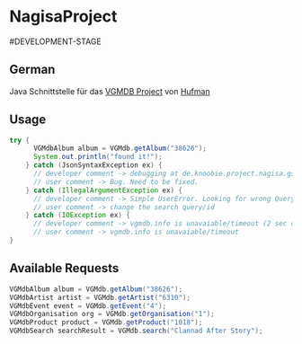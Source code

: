 # NagisaProject

#DEVELOPMENT-STAGE

## German

Java Schnittstelle für das [VGMDB Project](https://github.com/hufman/vgmdb) von [Hufman](https://github.com/hufman)

## Usage

```java
try {
      VGMdbAlbum album = VGMdb.getAlbum("38626");
      System.out.println("found it!");
    } catch (JsonSyntaxException ex) {
      // developer comment -> debugging at de.knoobie.project.nagisa.gson.model.dto.json.*
      // user comment -> Bug. Need to be fixed.
    } catch (IllegalArgumentException ex) {
      // developer comment -> Simple UserError. Looking for wrong Query/ID
      // user comment -> change the search query/id
    } catch (IOException ex) {
      // developer comment -> vgmdb.info is unavaiable/timeout (2 sec connection, 5 sec read)
      // user comment -> vgmdb.info is unavaiable/timeout
}
```

## Available Requests

```java
VGMdbAlbum album = VGMdb.getAlbum("38626");
VGMdbArtist artist = VGMdb.getArtist("6310");
VGMdbEvent event = VGMdb.getEvent("4");
VGMdbOrganisation org = VGMdb.getOrganisation("1");
VGMdbProduct product = VGMdb.getProduct("1018");
VGMdbSearch searchResult = VGMdb.search("Clannad After Story");

```
        
        
